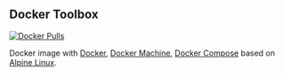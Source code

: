 ## Docker Toolbox

[![Docker Pulls](https://img.shields.io/docker/pulls/krkr/docker-toolbox.svg)](https://hub.docker.com/r/krkr/docker-toolbox/)

Docker image with [Docker](https://docs.docker.com), [Docker Machine](https://docs.docker.com/machine/),
[Docker Compose](https://docs.docker.com/compose/) based on
[Alpine Linux](https://www.alpinelinux.org).